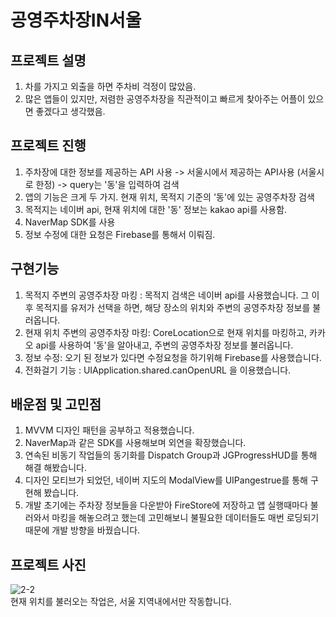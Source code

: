 # 공영주차장IN서울

## 프로젝트 설명

1. 차를 가지고 외출을 하면 주차비 걱정이 많았음.
2. 많은 앱들이 있지만, 저렴한 공영주차장을 직관적이고 빠르게 찾아주는 어플이 있으면 좋겠다고 생각했음.

## 프로젝트 진행

1. 주차장에 대한 정보를 제공하는 API 사용 -> 서울시에서 제공하는 API사용 (서울시로 한정) -> query는 '동'을 입력하여 검색
2. 앱의 기능은 크게 두 가지. 현재 위치, 목적지 기준의 '동'에 있는 공영주차장 검색
3. 목적지는 네이버 api, 현재 위치에 대한 '동' 정보는 kakao api를 사용함.
4. NaverMap SDK를 사용
5. 정보 수정에 대한 요청은 Firebase를 통해서 이뤄짐.

## 구현기능

1. 목적지 주변의 공영주차장 마킹 : 목적지 검색은 네이버 api를 사용했습니다. 그 이후 목적지를 유저가 선택을 하면, 해당 장소의 위치와 주변의 공영주차장 정보를 불러옵니다.
2. 현재 위치 주변의 공영주차장 마킹: CoreLocation으로 현재 위치를 마킹하고, 카카오 api를 사용하여 '동'을 알아내고, 주변의 공영주차장 정보를 불러옵니다.
3. 정보 수정:  오기 된 정보가 있다면 수정요청을 하기위해 Firebase를 사용했습니다.
4. 전화걸기 기능 : UIApplication.shared.canOpenURL 을 이용했습니다.

## 배운점 및 고민점

1. MVVM 디자인 패턴을 공부하고 적용했습니다.
2. NaverMap과 같은 SDK를 사용해보며 외연을 확장했습니다.
3. 연속된 비동기 작업들의 동기화를 Dispatch Group과 JGProgressHUD를 통해 해결 해봤습니다.
4. 디자인 모티브가 되었던, 네이버 지도의 ModalView를 UIPangestrue를 통해 구현해 봤습니다.
5. 개발 초기에는 주차장 정보들을 다운받아 FireStore에 저장하고 앱 실행때마다 불러와서 마킹을 해놓으려고 했는데 고민해보니 불필요한 데이터들도 매번 로딩되기 때문에 개발 방향을 바꿨습니다.

## 프로젝트 사진
![2-2](https://user-images.githubusercontent.com/92086662/201286643-927d06bd-85ab-44b1-9250-e6fd701c74c9.gif)  
현재 위치를 불러오는 작업은, 서울 지역내에서만 작동합니다.  



